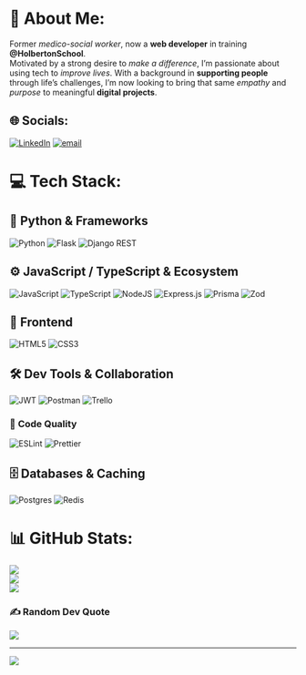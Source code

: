 # 💫 About Me:
Former _medico-social worker_, now a **web developer** in training __@HolbertonSchool__.<br>Motivated by a strong desire to _make a difference_, I’m passionate about using tech to _improve lives_. With a background in **supporting people** through life’s challenges, I’m now looking to bring that same _empathy_ and _purpose_ to meaningful **digital projects**.


## 🌐 Socials:
[![LinkedIn](https://img.shields.io/badge/LinkedIn-%230077B5.svg?logo=linkedin&logoColor=white)](https://linkedin.com/in/linkedin.com/in/nicolas-doyen-9437b5322) [![email](https://img.shields.io/badge/Email-D14836?logo=gmail&logoColor=white)](mailto:nidoyen@gmail.com) 

# 💻 Tech Stack:

## 🐍 **Python & Frameworks**

![Python](https://img.shields.io/badge/python-3670A0?style=for-the-badge\&logo=python\&logoColor=ffdd54)
![Flask](https://img.shields.io/badge/flask-%23000.svg?style=for-the-badge\&logo=flask\&logoColor=white) ![Django REST](https://img.shields.io/badge/DJANGO-REST-ff1709?style=for-the-badge\&logo=django\&logoColor=white\&color=ff1709\&labelColor=gray)

## ⚙️ **JavaScript / TypeScript & Ecosystem**

![JavaScript](https://img.shields.io/badge/javascript-%23323330.svg?style=for-the-badge\&logo=javascript\&logoColor=%23F7DF1E) ![TypeScript](https://img.shields.io/badge/typescript-%23007ACC.svg?style=for-the-badge\&logo=typescript\&logoColor=white)
![NodeJS](https://img.shields.io/badge/node.js-6DA55F?style=for-the-badge\&logo=node.js\&logoColor=white) ![Express.js](https://img.shields.io/badge/express.js-%23404d59.svg?style=for-the-badge\&logo=express\&logoColor=%2361DAFB)
![Prisma](https://img.shields.io/badge/Prisma-3982CE?style=for-the-badge\&logo=Prisma\&logoColor=white) ![Zod](https://img.shields.io/badge/Zod-3F52B5?style=for-the-badge&logo=typescript&logoColor=white)

## 🎨 **Frontend**

![HTML5](https://img.shields.io/badge/html5-%23E34F26.svg?style=for-the-badge\&logo=html5\&logoColor=white) ![CSS3](https://img.shields.io/badge/css3-%231572B6.svg?style=for-the-badge\&logo=css3\&logoColor=white)

## 🛠️ **Dev Tools & Collaboration**

![JWT](https://img.shields.io/badge/JWT-black?style=for-the-badge\&logo=JSON%20web%20tokens) ![Postman](https://img.shields.io/badge/Postman-FF6C37?style=for-the-badge\&logo=postman\&logoColor=white) ![Trello](https://img.shields.io/badge/Trello-%23026AA7.svg?style=for-the-badge\&logo=Trello\&logoColor=white)

### 🔧 **Code Quality**

![ESLint](https://img.shields.io/badge/ESLint-4B3263?style=for-the-badge\&logo=eslint\&logoColor=white)
![Prettier](https://img.shields.io/badge/prettier-%23F7B93E.svg?style=for-the-badge\&logo=prettier\&logoColor=black)

## 🗄️ **Databases & Caching**

![Postgres](https://img.shields.io/badge/postgres-%23316192.svg?style=for-the-badge\&logo=postgresql\&logoColor=white) ![Redis](https://img.shields.io/badge/redis-%23DD0031.svg?style=for-the-badge\&logo=redis\&logoColor=white)

# 📊 GitHub Stats:
![](https://github-readme-stats.vercel.app/api?username=niranois13&theme=default&hide_border=true&include_all_commits=false&count_private=false)<br/>
![](https://nirzak-streak-stats.vercel.app/?user=niranois13&theme=default&hide_border=true)<br/>
![](https://github-readme-stats.vercel.app/api/top-langs/?username=niranois13&theme=default&hide_border=true&include_all_commits=false&count_private=false&layout=compact)

### ✍️ Random Dev Quote
![](https://quotes-github-readme.vercel.app/api?type=horizontal&theme=radical)

---
[![](https://visitcount.itsvg.in/api?id=niranois13&icon=0&color=0)](https://visitcount.itsvg.in)

<!-- Proudly created with GPRM ( https://gprm.itsvg.in ) -->
